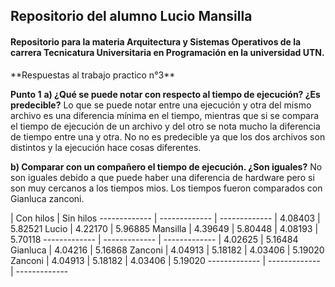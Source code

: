 ## Repositorio del alumno Lucio Mansilla

#### Repositorio para la materia Arquitectura y Sistemas Operativos de la carrera Tecnicatura Universitaria en Programación en la universidad **UTN**.

<p>
**Respuestas al trabajo practico n°3**

**Punto 1** 
**a) ¿Qué se puede notar con respecto al tiempo de ejecución? ¿Es predecible?**
Lo que se puede notar entre una ejecución y otra del mismo archivo es una diferencia mínima en el tiempo, mientras que si se compara el tiempo de ejecución de un archivo y del otro se nota mucho la diferencia de tiempo entre una y otra.
No no es predecible ya que los dos archivos son distintos y la ejecución hace cosas diferentes.

**b) Comparar con un compañero el tiempo de ejecución. ¿Son iguales?**
No son iguales debido a que puede haber una diferencia de hardware pero si son muy cercanos a los tiempos mios. Los tiempos fueron comparados con Gianluca zanconi.
</p>

| Con hilos | Sin hilos
------------- | ------------- | -------------
| 4.08403 | 5.82521
Lucio  | 4.22170 | 5.96885
Mansilla | 4.39649 | 5.80448
| 4.08193 | 5.70118
------------- | ------------- | -------------
| 4.02625 | 5.16484
Gianluca  | 4.04216 | 5.16868
Zanconi | 4.04913 | 5.18182
| 4.03406 | 5.19020
Zanconi | 4.04913 | 5.18182
| 4.03406 | 5.19020
------------- | ------------- | -------------  
 
 
 
